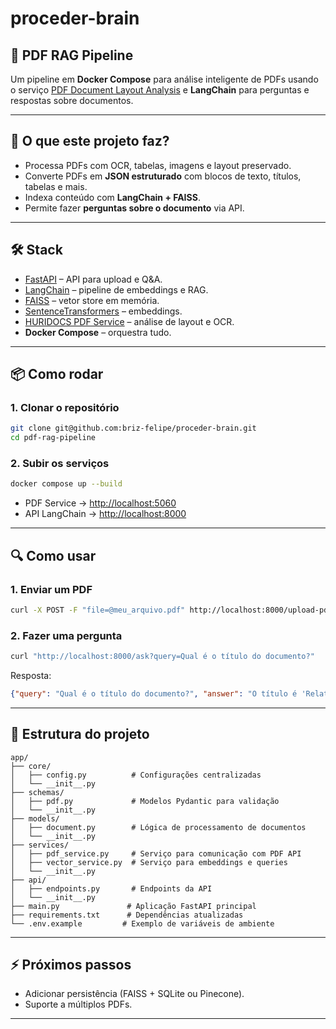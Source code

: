 # proceder-brain


## 📄 PDF RAG Pipeline

Um pipeline em **Docker Compose** para análise inteligente de PDFs usando o serviço 
[PDF Document Layout Analysis](https://github.com/HURIDOCS/pdf-document-layout-analysis) 
e **LangChain** para perguntas e respostas sobre documentos.

---

## 🚀 O que este projeto faz?
- Processa PDFs com OCR, tabelas, imagens e layout preservado.
- Converte PDFs em **JSON estruturado** com blocos de texto, títulos, tabelas e mais.
- Indexa conteúdo com **LangChain + FAISS**.
- Permite fazer **perguntas sobre o documento** via API.

---

## 🛠️ Stack
- [FastAPI](https://fastapi.tiangolo.com/) – API para upload e Q&A.
- [LangChain](https://www.langchain.com/) – pipeline de embeddings e RAG.
- [FAISS](https://faiss.ai/) – vetor store em memória.
- [SentenceTransformers](https://www.sbert.net/) – embeddings.
- [HURIDOCS PDF Service](https://huggingface.co/spaces/nikita-moor/pdf-document-layout-analysis) – análise de layout e OCR.
- **Docker Compose** – orquestra tudo.

---

## 📦 Como rodar

### 1. Clonar o repositório
```bash
git clone git@github.com:briz-felipe/proceder-brain.git
cd pdf-rag-pipeline
```

### 2. Subir os serviços

```bash
docker compose up --build
```

* PDF Service → [http://localhost:5060](http://localhost:5060)
* API LangChain → [http://localhost:8000](http://localhost:8000/docs)

---

## 🔍 Como usar

### 1. Enviar um PDF

```bash
curl -X POST -F "file=@meu_arquivo.pdf" http://localhost:8000/upload-pdf
```

### 2. Fazer uma pergunta

```bash
curl "http://localhost:8000/ask?query=Qual é o título do documento?"
```

Resposta:

```json
{"query": "Qual é o título do documento?", "answer": "O título é 'Relatório Financeiro 2023'"}
```

---

## 📂 Estrutura do projeto

```
app/
├── core/
│   ├── config.py          # Configurações centralizadas
│   └── __init__.py
├── schemas/
│   ├── pdf.py             # Modelos Pydantic para validação
│   └── __init__.py
├── models/
│   ├── document.py        # Lógica de processamento de documentos
│   └── __init__.py
├── services/
│   ├── pdf_service.py     # Serviço para comunicação com PDF API
│   ├── vector_service.py  # Serviço para embeddings e queries
│   └── __init__.py
├── api/
│   ├── endpoints.py       # Endpoints da API
│   └── __init__.py
├── main.py               # Aplicação FastAPI principal
├── requirements.txt      # Dependências atualizadas
└── .env.example         # Exemplo de variáveis de ambiente

```

---

## ⚡ Próximos passos

* Adicionar persistência (FAISS + SQLite ou Pinecone).
* Suporte a múltiplos PDFs.

---

